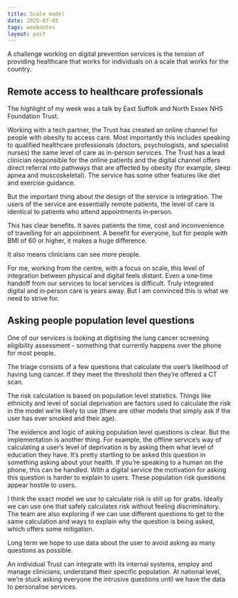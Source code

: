 ```yaml
---
title: Scale model
date: 2025-07-05
tags: weeknotes
layout: post
---
```


A challenge working on digital prevention services is the tension of providing healthcare that works for individuals on a scale that works for the country.

## Remote access to healthcare professionals

The highlight of my week was a talk by East Suffolk and North Essex NHS Foundation Trust.

Working with a tech partner, the Trust has created an online channel for people with obesity to access care. Most importantly this includes speaking to qualified healthcare professionals (doctors, psychologists, and specialist nurses) the same level of care as in-person services. The Trust has a lead clinician responsible for the online patients and the digital channel offers direct referral into pathways that are affected by obesity (for example, sleep apnea and muscoskeletal). The service has some other features like diet and exercise guidance.

But the important thing about the design of the service is integration. The users of the service are essentially remote patients, the level of care is identical to patients who attend appointments in‑person.

This has clear benefits. It saves patients the time, cost and inconvenience of travelling for an appointment. A benefit for everyone, but for people with BMI of 60 or higher, it makes a huge difference.

It also means clinicians can see more people.

For me, working from the centre, with a focus on scale, this level of integration between physical and digital feels distant. Even a one‑time handoff from our services to local services is difficult. Truly integrated digital and in‑person care is years away. But I am convinced this is what we need to strive for.

## Asking people population level questions

One of our services is looking at digitising the lung cancer screening eligibility assessment - something that currently happens over the phone for most people.

The triage consists of a few questions that calculate the user’s likelihood of having lung cancer. If they meet the threshold then they’re offered a CT scan.

The risk calculation is based on population level statistics. Things like ethnicity and level of social deprivation are factors used to calculate the risk in the model we’re likely to use (there are other models that simply ask if the user has ever smoked and their age).

The evidence and logic of asking population level questions is clear. But the implementation is another thing. For example, the offline service’s way of calculating a user’s level of deprivation is by asking them what level of education they have. It’s pretty startling to be asked this question in something asking about your health. If you’re speaking to a human on the phone, this can be handled. With a digital service the motivation for asking this question is harder to explain to users. These population risk questions appear hostile to users.

I think the exact model we use to calculate risk is still up for grabs. Ideally we can use one that safely calculates risk without feeling discriminatory. The team are also exploring if we can use different questions to get to the same calculation and ways to explain why the question is being asked, which offers some mitigation.

Long term we hope to use data about the user to avoid asking as many questions as possible.

An individual Trust can integrate with its internal systems, employ and manage clinicians, understand their specific population. At national level, we’re stuck asking everyone the intrusive questions until we have the data to personalise services.
